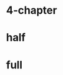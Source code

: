 # 4-chapter

# half
# full
<!DOCTYPE html>
<html lang="en">
<head>
    <meta charset="UTF-8">
    <meta http-equiv="X-UA-Compatible" content="IE=edge">
    <meta name="viewport" content="width=device-width, initial-scale=1.0">
    <title>new</title>
</head>
<body>
    

  
 
  <img src="1 (3).jpg" alt=""><br>
  <img src="1 (4).jpg" alt=""><br>
  <img src="1 (92).jpg" alt=""><br>
  <img src="1 (93).jpg" alt=""><br>
  <img src="1 (94).jpg" alt=""><br>
  <img src="1 (95).jpg" alt=""><br>
  <img src="1 (96).jpg" alt=""><br>
  <img src="1 (97).jpg" alt=""><br>
  <img src="1 (98).jpg" alt=""><br>
  <img src="1 (99).jpg" alt=""><br>
  <img src="1 (100).jpg" alt=""><br>
 
  <img src="1 (101).jpg" alt=""><br>
  <img src="1 (102).jpg" alt=""><br>
  <img src="1 (103).jpg" alt=""><br>
  <img src="1 (104).jpg" alt=""><br>
  <img src="1 (105).jpg" alt=""><br>
  <img src="1 (106).jpg" alt=""><br>
  <img src="1 (107).jpg" alt=""><br>
  <img src="1 (108).jpg" alt=""><br>
  <img src="1 (109).jpg" alt=""><br>
  <img src="1 (110).jpg" alt=""><br>
  <img src="1 (111).jpg" alt=""><br>
  <img src="1 (112).jpg" alt=""><br>
  <img src="1 (113).jpg" alt=""><br>
  <img src="1 (114).jpg" alt=""><br>
  <img src="1 (115).jpg" alt=""><br>
  <img src="1 (116).jpg" alt=""><br>
  <img src="1 (117).jpg" alt=""><br>
  <img src="1 (118).jpg" alt=""><br>
  <img src="1 (119).jpg" alt=""><br>
  <img src="1 (120).jpg" alt=""><br>
  <img src="1 (121).jpg" alt=""><br>
  <img src="1 (122).jpg" alt=""><br>
  <img src="1 (123).jpg" alt=""><br>
  <img src="1 (124).jpg" alt=""><br>
  <img src="1 (125).jpg" alt=""><br>
  <img src="1 (126).jpg" alt=""><br>
  <img src="1 (127).jpg" alt=""><br>



</body>
</html>
